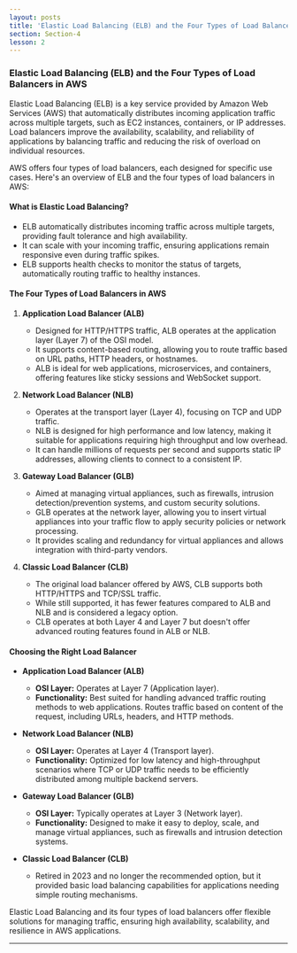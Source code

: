 ```yaml
---
layout: posts
title: 'Elastic Load Balancing (ELB) and the Four Types of Load Balancers in AWS'
section: Section-4
lesson: 2
---
```


### Elastic Load Balancing (ELB) and the Four Types of Load Balancers in AWS

Elastic Load Balancing (ELB) is a key service provided by Amazon Web Services (AWS) that automatically distributes incoming application traffic across multiple targets, such as EC2 instances, containers, or IP addresses. Load balancers improve the availability, scalability, and reliability of applications by balancing traffic and reducing the risk of overload on individual resources.

AWS offers four types of load balancers, each designed for specific use cases. Here's an overview of ELB and the four types of load balancers in AWS:

<!-- pagebreak -->

#### What is Elastic Load Balancing?

- ELB automatically distributes incoming traffic across multiple targets, providing fault tolerance and high availability.
- It can scale with your incoming traffic, ensuring applications remain responsive even during traffic spikes.
- ELB supports health checks to monitor the status of targets, automatically routing traffic to healthy instances.

<!-- pagebreak -->

#### The Four Types of Load Balancers in AWS

1. **Application Load Balancer (ALB)**

   - Designed for HTTP/HTTPS traffic, ALB operates at the application layer (Layer 7) of the OSI model.
   - It supports content-based routing, allowing you to route traffic based on URL paths, HTTP headers, or hostnames.
   - ALB is ideal for web applications, microservices, and containers, offering features like sticky sessions and WebSocket support.

2. **Network Load Balancer (NLB)**

   - Operates at the transport layer (Layer 4), focusing on TCP and UDP traffic.
   - NLB is designed for high performance and low latency, making it suitable for applications requiring high throughput and low overhead.
   - It can handle millions of requests per second and supports static IP addresses, allowing clients to connect to a consistent IP.

3. **Gateway Load Balancer (GLB)**

   - Aimed at managing virtual appliances, such as firewalls, intrusion detection/prevention systems, and custom security solutions.
   - GLB operates at the network layer, allowing you to insert virtual appliances into your traffic flow to apply security policies or network processing.
   - It provides scaling and redundancy for virtual appliances and allows integration with third-party vendors.

4. **Classic Load Balancer (CLB)**
   - The original load balancer offered by AWS, CLB supports both HTTP/HTTPS and TCP/SSL traffic.
   - While still supported, it has fewer features compared to ALB and NLB and is considered a legacy option.
   - CLB operates at both Layer 4 and Layer 7 but doesn't offer advanced routing features found in ALB or NLB.

<!-- pagebreak -->

#### Choosing the Right Load Balancer

- **Application Load Balancer (ALB)**

  - **OSI Layer:** Operates at Layer 7 (Application layer).
  - **Functionality:** Best suited for handling advanced traffic routing methods to web applications. Routes traffic based on content of the request, including URLs, headers, and HTTP methods.

- **Network Load Balancer (NLB)**

  - **OSI Layer:** Operates at Layer 4 (Transport layer).
  - **Functionality:** Optimized for low latency and high-throughput scenarios where TCP or UDP traffic needs to be efficiently distributed among multiple backend servers.

- **Gateway Load Balancer (GLB)**

  - **OSI Layer:** Typically operates at Layer 3 (Network layer).
  - **Functionality:** Designed to make it easy to deploy, scale, and manage virtual appliances, such as firewalls and intrusion detection systems.

- **Classic Load Balancer (CLB)**
  - Retired in 2023 and no longer the recommended option, but it provided basic load balancing capabilities for applications needing simple routing mechanisms.

Elastic Load Balancing and its four types of load balancers offer flexible solutions for managing traffic, ensuring high availability, scalability, and resilience in AWS applications.

---
